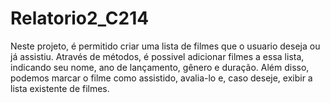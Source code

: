 # Relatorio2_C214

Neste projeto, é permitido criar uma lista de filmes que o usuario deseja ou já assistiu. Através de métodos, é possivel adicionar filmes a essa lista, indicando seu nome, ano de lançamento, gênero e duração. Além disso, podemos marcar o filme como assistido, avalia-lo e, caso deseje, exibir a lista existente de filmes.
